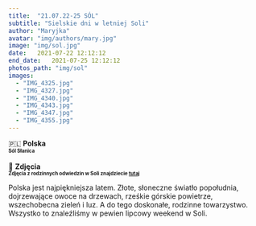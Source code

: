 ```yaml
---
title:  "21.07.22-25 SÓL"
subtitle: "Sielskie dni w letniej Soli"
author: "Maryjka"
avatar: "img/authors/mary.jpg"
image: "img/sol.jpg"
date:   2021-07-22 12:12:12
end_date:   2021-07-25 12:12:12
photos_path: "img/sol"
images:
  - "IMG_4325.jpg"
  - "IMG_4327.jpg"
  - "IMG_4340.jpg"
  - "IMG_4343.jpg"
  - "IMG_4347.jpg"
  - "IMG_4355.jpg"
---
```

🇵🇱 **Polska**<br/>
**<sub><sup>Sól Słanica</sup></sub>**<br/>
<br/>
📸 **Zdjęcia**<br/>
<sub><sup>**Zdjęcia z rodzinnych odwiedzin w Soli znajdziecie <a href="https://photos.app.goo.gl/woHWkX5etN81kfE27">tutaj</a>**</sup></sub>

Polska jest najpiękniejsza latem. Złote, słoneczne światło popołudnia, dojrzewające owoce na drzewach, rześkie górskie powietrze, wszechobecna zieleń i luz. A do tego doskonałe, rodzinne towarzystwo. Wszystko to znaleźliśmy w pewien lipcowy weekend w Soli.
